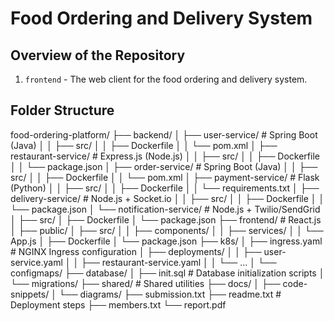 # Food Ordering and Delivery System

## Overview of the Repository
1. `frontend` - The web client for the food ordering and delivery system.

## Folder Structure

food-ordering-platform/
├── backend/
│   ├── user-service/              # Spring Boot (Java)
│   │   ├── src/
│   │   ├── Dockerfile
│   │   └── pom.xml
│   ├── restaurant-service/         # Express.js (Node.js)
│   │   ├── src/
│   │   ├── Dockerfile
│   │   └── package.json
│   ├── order-service/              # Spring Boot (Java)
│   │   ├── src/
│   │   ├── Dockerfile
│   │   └── pom.xml
│   ├── payment-service/            # Flask (Python)
│   │   ├── src/
│   │   ├── Dockerfile
│   │   └── requirements.txt
│   ├── delivery-service/           # Node.js + Socket.io
│   │   ├── src/
│   │   ├── Dockerfile
│   │   └── package.json
│   └── notification-service/       # Node.js + Twilio/SendGrid
│       ├── src/
│       ├── Dockerfile
│       └── package.json
├── frontend/                      # React.js
│   ├── public/
│   ├── src/
│   │   ├── components/
│   │   ├── services/
│   │   └── App.js
│   ├── Dockerfile
│   └── package.json
├── k8s/
│   ├── ingress.yaml               # NGINX Ingress configuration
│   ├── deployments/
│   │   ├── user-service.yaml
│   │   ├── restaurant-service.yaml
│   │   └── ...
│   └── configmaps/
├── database/
│   ├── init.sql                   # Database initialization scripts
│   └── migrations/
├── shared/                        # Shared utilities
├── docs/
│   ├── code-snippets/
│   └── diagrams/
├── submission.txt
├── readme.txt                     # Deployment steps
├── members.txt
└── report.pdf
